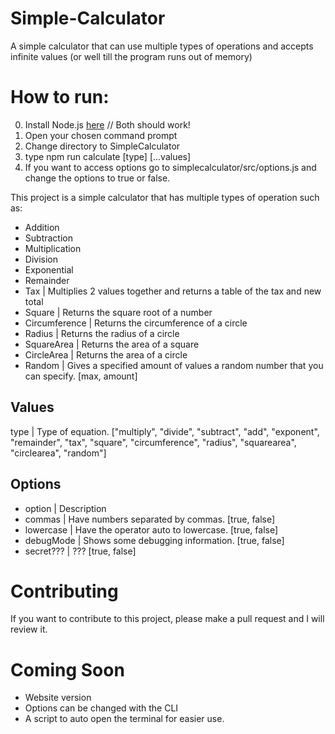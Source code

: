 # Simple-Calculator
A simple calculator that can use multiple types of operations and accepts infinite values (or well till the program runs out of memory)

# How to run:
0. Install Node.js [here](https://nodejs.org/en/) // Both should work!
1. Open your chosen command prompt
2. Change directory to SimpleCalculator
3. type npm run calculate [type] [...values]
4. If you want to access options go to simplecalculator/src/options.js and change the options to true or false.

This project is a simple calculator that has multiple types of operation such as:
  * Addition
  * Subtraction
  * Multiplication
  * Division
  * Exponential
  * Remainder
  * Tax | Multiplies 2 values together and returns a table of the tax and new total
  * Square | Returns the square root of a number
  * Circumference | Returns the circumference of a circle
  * Radius | Returns the radius of a circle
  * SquareArea | Returns the area of a square
  * CircleArea | Returns the area of a circle
  * Random | Gives a specified amount of values a random number that you can specify. [max, amount]

## Values
type | Type of equation. ["multiply", "divide", "subtract", "add", "exponent", "remainder", "tax", "square", "circumference", "radius", "squarearea", "circlearea", "random"]
## Options
* option | Description
* commas | Have numbers separated by commas. [true, false]
* lowercase | Have the operator auto to lowercase. [true, false]
* debugMode | Shows some debugging information. [true, false]
* secret??? | ??? [true, false]

# Contributing
If you want to contribute to this project, please make a pull request and I will review it.

# Coming Soon
* Website version
* Options can be changed with the CLI
* A script to auto open the terminal for easier use.
